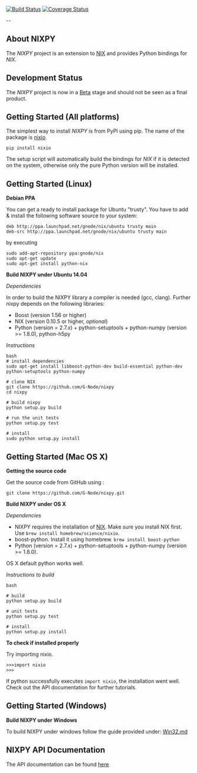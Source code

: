 
[![Build Status](https://travis-ci.org/G-Node/nixpy.png?branch=master)](https://travis-ci.org/G-Node/nixpy)
[![Coverage Status](https://coveralls.io/repos/G-Node/nixpy/badge.png?branch=master)](https://coveralls.io/r/G-Node/nixpy?branch=master)

--

About NIXPY
-------------

The *NIXPY* project is an extension to [NIX](https://github.com/G-Node/nix) and provides Python bindings for *NIX*.

Development Status
------------------

The *NIXPY* project is now in a [Beta](https://github.com/G-Node/nixpy/releases) stage and should not be seen as a final product.

Getting Started (All platforms)
-------------------------------

The simplest way to install *NIXPY* is from PyPI using pip. The name of the package is [nixio](https://pypi.python.org/pypi/nixio).

```
pip install nixio
```

The setup script will automatically build the bindings for *NIX* if it is detected on the system, otherwise only the pure Python version will be installed.


Getting Started (Linux)
-----------------------

**Debian PPA**

You can get a ready to install package for Ubuntu "trusty". You have to add & install the following software source to your system:

```
deb http://ppa.launchpad.net/gnode/nix/ubuntu trusty main
deb-src http://ppa.launchpad.net/gnode/nix/ubuntu trusty main
```
by executing

```
sudo add-apt-repository ppa:gnode/nix
sudo apt-get update
sudo apt-get install python-nix
```

**Build NIXPY under Ubuntu 14.04**

_Dependencies_

In order to build the NIXPY library a compiler is needed (gcc, clang). Further nixpy depends on the following libraries:

- Boost (version 1.56 or higher)
- NIX (version 0.10.5 or higher, *optional*)
- Python (version = 2.7.x) + python-setuptools + python-numpy (version >= 1.8.0), python-h5py

_Instructions_

```
bash
# install dependencies
sudo apt-get install libboost-python-dev build-essential python-dev python-setuptools python-numpy

# clone NIX
git clone https://github.com/G-Node/nixpy
cd nixpy

# build nixpy
python setup.py build

# run the unit tests
python setup.py test

# install
sudo python setup.py install
```

Getting Started (Mac OS X)
-------------------------
**Getting the source code**

Get the source code from GitHub using :

`git clone https://github.com/G-Node/nixpy.git`

**Build NIXPY under OS X**

_Dependencies_

- NIXPY requires the installation of [NIX](https://github.com/G-Node/nix). Make sure you install NIX first. Use `brew install homebrew/science/nixio`.
- boost-python.
 Install it using homebrew. `brew install boost-python`
- Python (version = 2.7.x) + python-setuptools + python-numpy (version >= 1.8.0).

OS X default python works well.

_Instructions to build_

```
bash

# build
python setup.py build

# unit tests
python setup.py test

# install
python setup.py install
```

**To check if installed properly**

Try importing nixio.

```
>>>import nixio
>>>
```

If python successfully executes `import nixio`, the installation went well.
Check out the API documentation for further tutorials.


Getting Started (Windows)
-------------------------

**Build NIXPY under Windows**

To build NIXPY under windows follow the guide provided under: [Win32.md](https://github.com/G-Node/nixpy/blob/master/Win32.md)

NIXPY API Documentation
---------------------

The API documentation can be found [here](http://g-node.github.io/nixpy/)
